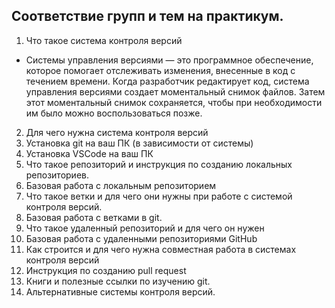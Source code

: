 ## Соответствие групп и тем на практикум.

1. Что такое система контроля версий

* Системы управления версиями — это программное обеспечение, которое помогает отслеживать изменения, внесенные в код с течением времени. Когда разработчик редактирует код, система управления версиями создает моментальный снимок файлов. Затем этот моментальный снимок сохраняется, чтобы при необходимости им было можно воспользоваться позже.

2. Для чего нужна система контроля версий
3. Установка git на ваш ПК (в зависимости от системы)
4. Установка VSCode на ваш ПК
5. Что такое репозиторий и инструкция по созданию локальных репозиториев.
6. Базовая работа с локальным репозиторием
7. Что такое ветки и для чего они нужны при работе с системой контроля версий.
8. Базовая работа с ветками в git.
9. Что такое удаленный репозиторий и для чего он нужен
10. Базовая работа с удаленными репозиториями GitHub
11. Как строится и для чего нужна совместная работа в системах контроля версий
12. Инструкция по созданию pull request
13. Книги и полезные ссылки по изучению git.
14. Альтернативные системы контроля версий.